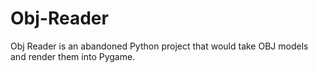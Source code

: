 # Obj-Reader

Obj Reader is an abandoned Python project that would take OBJ models and render them into Pygame.
